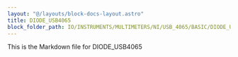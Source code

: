 ```yaml
---
layout: "@/layouts/block-docs-layout.astro"
title: DIODE_USB4065
block_folder_path: IO/INSTRUMENTS/MULTIMETERS/NI/USB_4065/BASIC/DIODE_USB4065
---
```


This is the Markdown file for DIODE_USB4065

